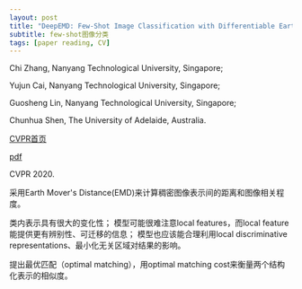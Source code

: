 ```yaml
---
layout: post
title: "DeepEMD: Few-Shot Image Classification with Differentiable Earth Mover’s Distance and Structured Classifiers"
subtitle: few-shot图像分类
tags: [paper reading, CV]
---
```


Chi Zhang, Nanyang Technological University, Singapore;

Yujun Cai, Nanyang Technological University, Singapore;

Guosheng Lin, Nanyang Technological University, Singapore;

Chunhua Shen, The University of Adelaide, Australia.

[CVPR首页](https://openaccess.thecvf.com/content_CVPR_2020/html/Zhang_DeepEMD_Few-Shot_Image_Classification_With_Differentiable_Earth_Movers_Distance_and_CVPR_2020_paper.html)

[pdf](https://openaccess.thecvf.com/content_CVPR_2020/papers/Zhang_DeepEMD_Few-Shot_Image_Classification_With_Differentiable_Earth_Movers_Distance_and_CVPR_2020_paper.pdf)

CVPR 2020.

采用Earth Mover's Distance(EMD)来计算稠密图像表示间的距离和图像相关程度。

类内表示具有很大的变化性；
模型可能很难注意local features，而local feature能提供更有辨别性、可迁移的信息；
模型也应该能合理利用local discriminative representations、最小化无关区域对结果的影响。

提出最优匹配（optimal matching），用optimal matching cost来衡量两个结构化表示的相似度。